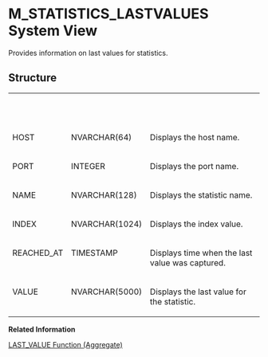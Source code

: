 <!-- loio5e357e96fd4648c887966b2830feecd5 -->

# M\_STATISTICS\_LASTVALUES System View

Provides information on last values for statistics.



## Structure


<table>
<tr>
<th valign="top">

 

</th>
<th valign="top">

 

</th>
<th valign="top">

 

</th>
</tr>
<tr>
<td valign="top">

HOST

</td>
<td valign="top">

NVARCHAR\(64\)

</td>
<td valign="top">

Displays the host name.

</td>
</tr>
<tr>
<td valign="top">

PORT

</td>
<td valign="top">

INTEGER

</td>
<td valign="top">

Displays the port name.

</td>
</tr>
<tr>
<td valign="top">

NAME

</td>
<td valign="top">

NVARCHAR\(128\)

</td>
<td valign="top">

Displays the statistic name.

</td>
</tr>
<tr>
<td valign="top">

INDEX

</td>
<td valign="top">

NVARCHAR\(1024\)

</td>
<td valign="top">

Displays the index value.

</td>
</tr>
<tr>
<td valign="top">

REACHED\_AT

</td>
<td valign="top">

TIMESTAMP

</td>
<td valign="top">

Displays time when the last value was captured.

</td>
</tr>
<tr>
<td valign="top">

VALUE

</td>
<td valign="top">

NVARCHAR\(5000\)

</td>
<td valign="top">

Displays the last value for the statistic.

</td>
</tr>
</table>

**Related Information**  


[LAST\_VALUE Function \(Aggregate\)](../../010-SQL-Reference/011-SQL-Functions/last-value-function-aggregate-32e95b7.md "Returns the value of the last element of an expression. This function can also be used as a window function.")

